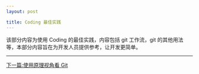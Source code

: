 ```yaml
---
layout: post

title: Coding 最佳实践
--- 
```


该部分内容为使用 Coding 的最佳实践，内容包括 git 工作流，git 的其他用法等，本部分内容旨在为开发人员提供参考，让开发更简单。

---
  <div class="footer-nav">
  <div class="right-nav"><a href="/help/doc/practice/git-principle.html">下一篇:使用原理视角看 Git</a><i class="fa fa-angle-right"></i></div>
  </div>
